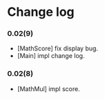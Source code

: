 
# Change log


### 0.02(9)

- [MathScore] fix display bug.
- [Main] impl change log.


### 0.02(8)

- [MathMul] impl score.
